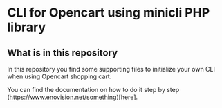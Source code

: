 # CLI for Opencart using minicli PHP library

## What is in this repository

In this repository you find some supporting files to initialize your own CLI when using Opencart shopping cart.

You can find the documentation on how to do it step by step (https://www.enovision.net/something)[here].

